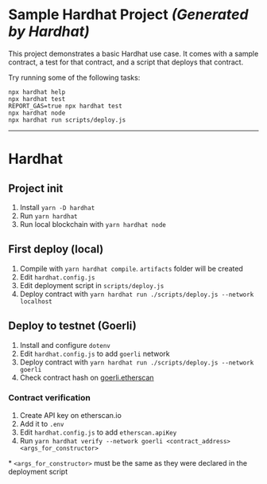 # Sample Hardhat Project *(Generated by Hardhat)*

This project demonstrates a basic Hardhat use case. It comes with a sample contract, a test for that contract, and a script that deploys that contract.

Try running some of the following tasks:

```shell
npx hardhat help
npx hardhat test
REPORT_GAS=true npx hardhat test
npx hardhat node
npx hardhat run scripts/deploy.js
```

---

# Hardhat

## Project init

1. Install `yarn -D hardhat`
2. Run `yarn hardhat`
3. Run local blockchain with `yarn hardhat node`

## First deploy (local)

1. Compile with `yarn hardhat compile`. `artifacts` folder will be created
2. Edit `hardhat.config.js`
3. Edit deployment script in `scripts/deploy.js`
4. Deploy contract with `yarn hardhat run ./scripts/deploy.js --network localhost`

## Deploy to testnet (Goerli)

1. Install and configure `dotenv`
2. Edit `hardhat.config.js` to add `goerli` network
3. Deploy contract with `yarn hardhat run ./scripts/deploy.js --network goerli`
4. Check contract hash on [goerli.etherscan](https://goerli.etherscan.io)

### Contract verification

1. Create API key on etherscan.io
2. Add it to `.env`
3. Edit `hardhat.config.js` to add `etherscan.apiKey`
4. Run `yarn hardhat verify --network goerli <contract_address> <args_for_constructor>`

\* `<args_for_constructor>` must be the same as they were declared in the deployment script

